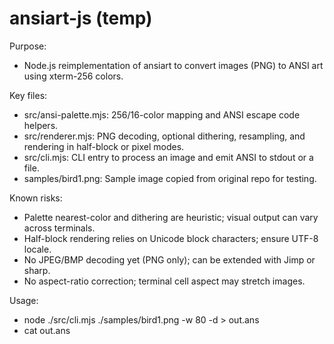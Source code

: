 # ansiart-js (temp)

Purpose:
- Node.js reimplementation of ansiart to convert images (PNG) to ANSI art using xterm-256 colors.

Key files:
- src/ansi-palette.mjs: 256/16-color mapping and ANSI escape code helpers.
- src/renderer.mjs: PNG decoding, optional dithering, resampling, and rendering in half-block or pixel modes.
- src/cli.mjs: CLI entry to process an image and emit ANSI to stdout or a file.
- samples/bird1.png: Sample image copied from original repo for testing.

Known risks:
- Palette nearest-color and dithering are heuristic; visual output can vary across terminals.
- Half-block rendering relies on Unicode block characters; ensure UTF-8 locale.
- No JPEG/BMP decoding yet (PNG only); can be extended with Jimp or sharp.
- No aspect-ratio correction; terminal cell aspect may stretch images.

Usage:
- node ./src/cli.mjs ./samples/bird1.png -w 80 -d > out.ans
- cat out.ans


